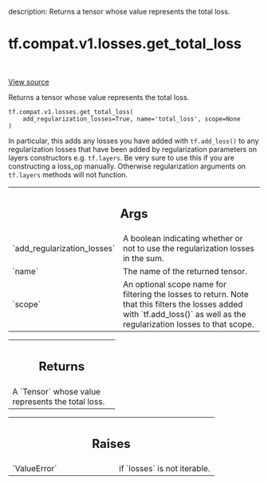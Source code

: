 description: Returns a tensor whose value represents the total loss.

<div itemscope itemtype="http://developers.google.com/ReferenceObject">
<meta itemprop="name" content="tf.compat.v1.losses.get_total_loss" />
<meta itemprop="path" content="Stable" />
</div>

# tf.compat.v1.losses.get_total_loss

<!-- Insert buttons and diff -->

<table class="tfo-notebook-buttons tfo-api nocontent" align="left">

</table>

<a target="_blank" class="external" href="/code/stable/tensorflow/python/ops/losses/util.py">View source</a>



Returns a tensor whose value represents the total loss.


<pre class="devsite-click-to-copy prettyprint lang-py tfo-signature-link">
<code>tf.compat.v1.losses.get_total_loss(
    add_regularization_losses=True, name=&#x27;total_loss&#x27;, scope=None
)
</code></pre>



<!-- Placeholder for "Used in" -->

In particular, this adds any losses you have added with `tf.add_loss()` to
any regularization losses that have been added by regularization parameters
on layers constructors e.g. `tf.layers`. Be very sure to use this if you
are constructing a loss_op manually. Otherwise regularization arguments
on `tf.layers` methods will not function.

<!-- Tabular view -->
 <table class="responsive fixed orange">
<colgroup><col width="214px"><col></colgroup>
<tr><th colspan="2"><h2 class="add-link">Args</h2></th></tr>

<tr>
<td>
`add_regularization_losses`<a id="add_regularization_losses"></a>
</td>
<td>
A boolean indicating whether or not to use the
regularization losses in the sum.
</td>
</tr><tr>
<td>
`name`<a id="name"></a>
</td>
<td>
The name of the returned tensor.
</td>
</tr><tr>
<td>
`scope`<a id="scope"></a>
</td>
<td>
An optional scope name for filtering the losses to return. Note that
this filters the losses added with `tf.add_loss()` as well as the
regularization losses to that scope.
</td>
</tr>
</table>



<!-- Tabular view -->
 <table class="responsive fixed orange">
<colgroup><col width="214px"><col></colgroup>
<tr><th colspan="2"><h2 class="add-link">Returns</h2></th></tr>
<tr class="alt">
<td colspan="2">
A `Tensor` whose value represents the total loss.
</td>
</tr>

</table>



<!-- Tabular view -->
 <table class="responsive fixed orange">
<colgroup><col width="214px"><col></colgroup>
<tr><th colspan="2"><h2 class="add-link">Raises</h2></th></tr>

<tr>
<td>
`ValueError`<a id="ValueError"></a>
</td>
<td>
if `losses` is not iterable.
</td>
</tr>
</table>

